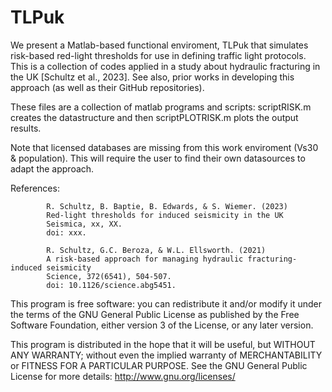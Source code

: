 # TLPuk

We present a Matlab-based functional enviroment, TLPuk that simulates risk-based red-light thresholds for use in defining traffic light protocols.  This is a collection of codes applied in a study about hydraulic fracturing in the UK [Schultz et al., 2023].  See also, prior works in developing this approach (as well as their GitHub repositories).

These files are a collection of matlab programs and scripts: scriptRISK.m creates the datastructure and then scriptPLOTRISK.m plots the output results.

Note that licensed databases are missing from this work enviroment (Vs30 & population).  This will require the user to find their own datasources to adapt the approach.

References: 
            
            R. Schultz, B. Baptie, B. Edwards, & S. Wiemer. (2023)
            Red-light thresholds for induced seismicity in the UK
            Seismica, xx, XX.
            doi: xxx.
            
            R. Schultz, G.C. Beroza, & W.L. Ellsworth. (2021)
            A risk-based approach for managing hydraulic fracturing-induced seismicity
            Science, 372(6541), 504-507.
            doi: 10.1126/science.abg5451.
            


This program is free software: you can redistribute it and/or modify it under the terms of the GNU General Public License as published by the Free Software Foundation, either version 3 of the License, or any later version.

This program is distributed in the hope that it will be useful, but WITHOUT ANY WARRANTY; without even the implied warranty of MERCHANTABILITY or FITNESS FOR A PARTICULAR PURPOSE.  See the GNU General Public License for more details: http://www.gnu.org/licenses/
